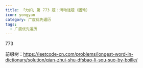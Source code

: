 ```yaml
---
title: 「力扣」第 773 题：滑动谜题（困难）
icon: yongyan
category: 广度优先遍历
tags:
  - 广度优先遍历
---
```





773

前缀树：https://leetcode-cn.com/problems/longest-word-in-dictionary/solution/qian-zhui-shu-dfsbao-li-sou-suo-by-boille/